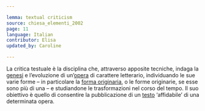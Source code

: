 ```yaml
---

lemma: textual criticism
source: chiesa_elementi_2002
page: 11
language: Italian
contributor: Elisa
updated_by: Caroline

---
```


La critica testuale è la disciplina che, attraverso apposite tecniche, indaga la [genesi](genesis.html) e l’evoluzione di un’[opera](work.html) di carattere letterario, individuando le sue varie forme – in particolare la [forma originaria](original.html), o le forme originarie, se esse sono più di una – e studiandone le trasformazioni nel corso del tempo. Il suo obiettivo è quello di consentire la pubblicazione di un [testo](text.html) ‘affidabile’ di una determinata opera.
